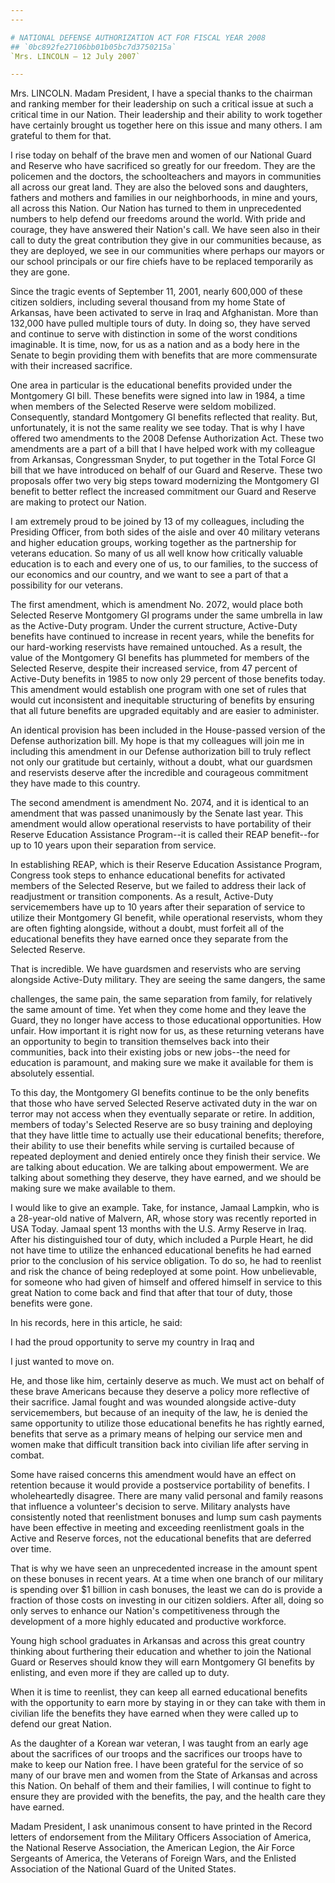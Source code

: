 ```yaml
---
---

# NATIONAL DEFENSE AUTHORIZATION ACT FOR FISCAL YEAR 2008
## `0bc892fe27106bb01b05bc7d3750215a`
`Mrs. LINCOLN — 12 July 2007`

---
```



Mrs. LINCOLN. Madam President, I have a special thanks to the 
chairman and ranking member for their leadership on such a critical 
issue at such a critical time in our Nation. Their leadership and their 
ability to work together have certainly brought us together here on 
this issue and many others. I am grateful to them for that.

I rise today on behalf of the brave men and women of our National 
Guard and Reserve who have sacrificed so greatly for our freedom. They 
are the policemen and the doctors, the schoolteachers and mayors in 
communities all across our great land. They are also the beloved sons 
and daughters, fathers and mothers and families in our neighborhoods, 
in mine and yours, all across this Nation. Our Nation has turned to 
them in unprecedented numbers to help defend our freedoms around the 
world. With pride and courage, they have answered their Nation's call. 
We have seen also in their call to duty the great contribution they 
give in our communities because, as they are deployed, we see in our 
communities where perhaps our mayors or our school principals or our 
fire chiefs have to be replaced temporarily as they are gone.

Since the tragic events of September 11, 2001, nearly 600,000 of 
these citizen soldiers, including several thousand from my home State 
of Arkansas, have been activated to serve in Iraq and Afghanistan. More 
than 132,000 have pulled multiple tours of duty. In doing so, they have 
served and continue to serve with distinction in some of the worst 
conditions imaginable. It is time, now, for us as a nation and as a 
body here in the Senate to begin providing them with benefits that are 
more commensurate with their increased sacrifice.

One area in particular is the educational benefits provided under the 
Montgomery GI bill. These benefits were signed into law in 1984, a time 
when members of the Selected Reserve were seldom mobilized. 
Consequently, standard Montgomery GI benefits reflected that reality. 
But, unfortunately, it is not the same reality we see today. That is 
why I have offered two amendments to the 2008 Defense Authorization 
Act. These two amendments are a part of a bill that I have helped work 
with my colleague from Arkansas, Congressman Snyder, to put together in 
the Total Force GI bill that we have introduced on behalf of our Guard 
and Reserve. These two proposals offer two very big steps toward 
modernizing the Montgomery GI benefit to better reflect the increased 
commitment our Guard and Reserve are making to protect our Nation.

I am extremely proud to be joined by 13 of my colleagues, including 
the Presiding Officer, from both sides of the aisle and over 40 
military veterans and higher education groups, working together as the 
partnership for veterans education. So many of us all well know how 
critically valuable education is to each and every one of us, to our 
families, to the success of our economics and our country, and we want 
to see a part of that a possibility for our veterans.

The first amendment, which is amendment No. 2072, would place both 
Selected Reserve Montgomery GI programs under the same umbrella in law 
as the Active-Duty program. Under the current structure, Active-Duty 
benefits have continued to increase in recent years, while the benefits 
for our hard-working reservists have remained untouched. As a result, 
the value of the Montgomery GI benefits has plummeted for members of 
the Selected Reserve, despite their increased service, from 47 percent 
of Active-Duty benefits in 1985 to now only 29 percent of those 
benefits today. This amendment would establish one program with one set 
of rules that would cut inconsistent and inequitable structuring of 
benefits by ensuring that all future benefits are upgraded equitably 
and are easier to administer.

An identical provision has been included in the House-passed version 
of the Defense authorization bill. My hope is that my colleagues will 
join me in including this amendment in our Defense authorization bill 
to truly reflect not only our gratitude but certainly, without a doubt, 
what our guardsmen and reservists deserve after the incredible and 
courageous commitment they have made to this country.

The second amendment is amendment No. 2074, and it is identical to an 
amendment that was passed unanimously by the Senate last year. This 
amendment would allow operational reservists to have portability of 
their Reserve Education Assistance Program--it is called their REAP 
benefit--for up to 10 years upon their separation from service.

In establishing REAP, which is their Reserve Education Assistance 
Program, Congress took steps to enhance educational benefits for 
activated members of the Selected Reserve, but we failed to address 
their lack of readjustment or transition components. As a result, 
Active-Duty servicemembers have up to 10 years after their separation 
of service to utilize their Montgomery GI benefit, while operational 
reservists, whom they are often fighting alongside, without a doubt, 
must forfeit all of the educational benefits they have earned once they 
separate from the Selected Reserve.

That is incredible. We have guardsmen and reservists who are serving 
alongside Active-Duty military. They are seeing the same dangers, the 
same


challenges, the same pain, the same separation from family, for 
relatively the same amount of time. Yet when they come home and they 
leave the Guard, they no longer have access to those educational 
opportunities. How unfair. How important it is right now for us, as 
these returning veterans have an opportunity to begin to transition 
themselves back into their communities, back into their existing jobs 
or new jobs--the need for education is paramount, and making sure we 
make it available for them is absolutely essential.

To this day, the Montgomery GI benefits continue to be the only 
benefits that those who have served Selected Reserve activated duty in 
the war on terror may not access when they eventually separate or 
retire. In addition, members of today's Selected Reserve are so busy 
training and deploying that they have little time to actually use their 
educational benefits; therefore, their ability to use their benefits 
while serving is curtailed because of repeated deployment and denied 
entirely once they finish their service. We are talking about 
education. We are talking about empowerment. We are talking about 
something they deserve, they have earned, and we should be making sure 
we make available to them.

I would like to give an example. Take, for instance, Jamaal Lampkin, 
who is a 28-year-old native of Malvern, AR, whose story was recently 
reported in USA Today. Jamaal spent 13 months with the U.S. Army 
Reserve in Iraq. After his distinguished tour of duty, which included a 
Purple Heart, he did not have time to utilize the enhanced educational 
benefits he had earned prior to the conclusion of his service 
obligation. To do so, he had to reenlist and risk the chance of being 
redeployed at some point. How unbelievable, for someone who had given 
of himself and offered himself in service to this great Nation to come 
back and find that after that tour of duty, those benefits were gone.

In his records, here in this article, he said:




 I had the proud opportunity to serve my country in Iraq and 


 I just wanted to move on.

He, and those like him, certainly deserve as much. We must act on 
behalf of these brave Americans because they deserve a policy more 
reflective of their sacrifice. Jamal fought and was wounded alongside 
active-duty servicemembers, but because of an inequity of the law, he 
is denied the same opportunity to utilize those educational benefits he 
has rightly earned, benefits that serve as a primary means of helping 
our service men and women make that difficult transition back into 
civilian life after serving in combat.

Some have raised concerns this amendment would have an effect on 
retention because it would provide a postservice portability of 
benefits. I wholeheartedly disagree. There are many valid personal and 
family reasons that influence a volunteer's decision to serve. Military 
analysts have consistently noted that reenlistment bonuses and lump sum 
cash payments have been effective in meeting and exceeding reenlistment 
goals in the Active and Reserve forces, not the educational benefits 
that are deferred over time.

That is why we have seen an unprecedented increase in the amount 
spent on these bonuses in recent years. At a time when one branch of 
our military is spending over $1 billion in cash bonuses, the least we 
can do is provide a fraction of those costs on investing in our citizen 
soldiers. After all, doing so only serves to enhance our Nation's 
competitiveness through the development of a more highly educated and 
productive workforce.

Young high school graduates in Arkansas and across this great country 
thinking about furthering their education and whether to join the 
National Guard or Reserves should know they will earn Montgomery GI 
benefits by enlisting, and even more if they are called up to duty.

When it is time to reenlist, they can keep all earned educational 
benefits with the opportunity to earn more by staying in or they can 
take with them in civilian life the benefits they have earned when they 
were called up to defend our great Nation.

As the daughter of a Korean war veteran, I was taught from an early 
age about the sacrifices of our troops and the sacrifices our troops 
have to make to keep our Nation free. I have been grateful for the 
service of so many of our brave men and women from the State of 
Arkansas and across this Nation. On behalf of them and their families, 
I will continue to fight to ensure they are provided with the benefits, 
the pay, and the health care they have earned.

Madam President, I ask unanimous consent to have printed in the 
Record letters of endorsement from the Military Officers Association of 
America, the National Reserve Association, the American Legion, the Air 
Force Sergeants of America, the Veterans of Foreign Wars, and the 
Enlisted Association of the National Guard of the United States.